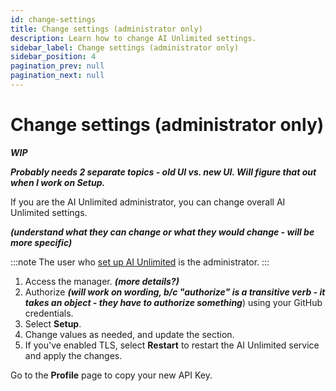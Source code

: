 ```yaml
---
id: change-settings
title: Change settings (administrator only)
description: Learn how to change AI Unlimited settings.
sidebar_label: Change settings (administrator only)
sidebar_position: 4
pagination_prev: null
pagination_next: null
---
```


# Change settings (administrator only)

***WIP***

***Probably needs 2 separate topics - old UI vs. new UI. Will figure that out when I work on Setup.***

If you are the AI Unlimited administrator, you can change overall AI Unlimited settings. 

***(understand what they can change or what they would change - will be more specific)***


:::note
The user who [set up AI Unlimited](/docs/install-ai-unlimted/setup-ai-unlimited.md) is the administrator.
:::

1. Access the manager. ***(more details?)***
2. Authorize ***(will work on wording, b/c "authorize" is a transitive verb - it takes an object - they have to authorize something***) using your GitHub credentials.
3. Select **Setup**. 
3. Change values as needed, and update the section. 
4. If you've enabled TLS, select **Restart** to restart the AI Unlimited service and apply the changes.

Go to the **Profile** page to copy your new API Key.
